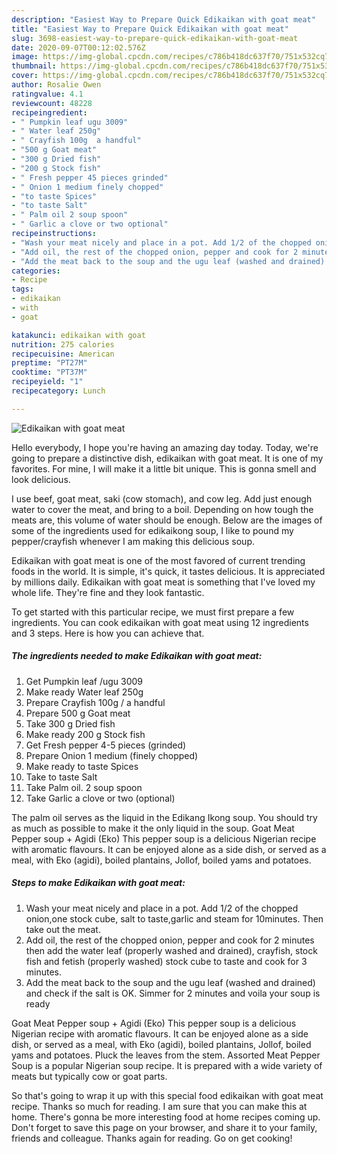 ```yaml
---
description: "Easiest Way to Prepare Quick Edikaikan with goat meat"
title: "Easiest Way to Prepare Quick Edikaikan with goat meat"
slug: 3698-easiest-way-to-prepare-quick-edikaikan-with-goat-meat
date: 2020-09-07T00:12:02.576Z
image: https://img-global.cpcdn.com/recipes/c786b418dc637f70/751x532cq70/edikaikan-with-goat-meat-recipe-main-photo.jpg
thumbnail: https://img-global.cpcdn.com/recipes/c786b418dc637f70/751x532cq70/edikaikan-with-goat-meat-recipe-main-photo.jpg
cover: https://img-global.cpcdn.com/recipes/c786b418dc637f70/751x532cq70/edikaikan-with-goat-meat-recipe-main-photo.jpg
author: Rosalie Owen
ratingvalue: 4.1
reviewcount: 48228
recipeingredient:
- " Pumpkin leaf ugu 3009"
- " Water leaf 250g"
- " Crayfish 100g  a handful"
- "500 g Goat meat"
- "300 g Dried fish"
- "200 g Stock fish"
- " Fresh pepper 45 pieces grinded"
- " Onion 1 medium finely chopped"
- "to taste Spices"
- "to taste Salt"
- " Palm oil 2 soup spoon"
- " Garlic a clove or two optional"
recipeinstructions:
- "Wash your meat nicely and place in a pot. Add 1/2 of the chopped onion,one stock cube, salt to taste,garlic and steam for 10minutes. Then take out the meat."
- "Add oil, the rest of the chopped onion, pepper and cook for 2 minutes then add the water leaf (properly washed and drained), crayfish, stock fish and fetish (properly washed) stock cube to taste and cook for 3 minutes."
- "Add the meat back to the soup and the ugu leaf (washed and drained) and check if the salt is OK. Simmer for 2 minutes and voila your soup is ready"
categories:
- Recipe
tags:
- edikaikan
- with
- goat

katakunci: edikaikan with goat 
nutrition: 275 calories
recipecuisine: American
preptime: "PT27M"
cooktime: "PT37M"
recipeyield: "1"
recipecategory: Lunch

---
```



![Edikaikan with goat meat](https://img-global.cpcdn.com/recipes/c786b418dc637f70/751x532cq70/edikaikan-with-goat-meat-recipe-main-photo.jpg)

Hello everybody, I hope you're having an amazing day today. Today, we're going to prepare a distinctive dish, edikaikan with goat meat. It is one of my favorites. For mine, I will make it a little bit unique. This is gonna smell and look delicious.

I use beef, goat meat, saki (cow stomach), and cow leg. Add just enough water to cover the meat, and bring to a boil. Depending on how tough the meats are, this volume of water should be enough. Below are the images of some of the ingredients used for edikaikong soup, I like to pound my pepper/crayfish whenever I am making this delicious soup.

Edikaikan with goat meat is one of the most favored of current trending foods in the world. It is simple, it's quick, it tastes delicious. It is appreciated by millions daily. Edikaikan with goat meat is something that I've loved my whole life. They're fine and they look fantastic.


To get started with this particular recipe, we must first prepare a few ingredients. You can cook edikaikan with goat meat using 12 ingredients and 3 steps. Here is how you can achieve that.

<!--inarticleads1-->

##### The ingredients needed to make Edikaikan with goat meat:

1. Get  Pumpkin leaf /ugu 3009
1. Make ready  Water leaf 250g
1. Prepare  Crayfish 100g / a handful
1. Prepare 500 g Goat meat
1. Take 300 g Dried fish
1. Make ready 200 g Stock fish
1. Get  Fresh pepper 4-5 pieces (grinded)
1. Prepare  Onion 1 medium (finely chopped)
1. Make ready to taste Spices
1. Take to taste Salt
1. Take  Palm oil. 2 soup spoon
1. Take  Garlic a clove or two (optional)


The palm oil serves as the liquid in the Edikang Ikong soup. You should try as much as possible to make it the only liquid in the soup. Goat Meat Pepper soup + Agidi (Eko) This pepper soup is a delicious Nigerian recipe with aromatic flavours. It can be enjoyed alone as a side dish, or served as a meal, with Eko (agidi), boiled plantains, Jollof, boiled yams and potatoes. 

<!--inarticleads2-->

##### Steps to make Edikaikan with goat meat:

1. Wash your meat nicely and place in a pot. Add 1/2 of the chopped onion,one stock cube, salt to taste,garlic and steam for 10minutes. Then take out the meat.
1. Add oil, the rest of the chopped onion, pepper and cook for 2 minutes then add the water leaf (properly washed and drained), crayfish, stock fish and fetish (properly washed) stock cube to taste and cook for 3 minutes.
1. Add the meat back to the soup and the ugu leaf (washed and drained) and check if the salt is OK. Simmer for 2 minutes and voila your soup is ready


Goat Meat Pepper soup + Agidi (Eko) This pepper soup is a delicious Nigerian recipe with aromatic flavours. It can be enjoyed alone as a side dish, or served as a meal, with Eko (agidi), boiled plantains, Jollof, boiled yams and potatoes. Pluck the leaves from the stem. Assorted Meat Pepper Soup is a popular Nigerian soup recipe. It is prepared with a wide variety of meats but typically cow or goat parts. 

So that's going to wrap it up with this special food edikaikan with goat meat recipe. Thanks so much for reading. I am sure that you can make this at home. There's gonna be more interesting food at home recipes coming up. Don't forget to save this page on your browser, and share it to your family, friends and colleague. Thanks again for reading. Go on get cooking!

